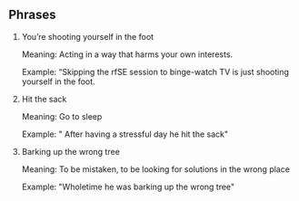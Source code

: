 ## Phrases

1. You’re shooting yourself in the foot

   Meaning: Acting in a way that harms your own interests.

   Example: “Skipping the rfSE session to binge-watch TV is just shooting yourself in the foot.


2. Hit the sack  
   
   Meaning:	Go to sleep  

   Example: " After having a stressful day he hit the sack"

3. Barking up the wrong tree
   
   Meaning: To be mistaken, to be looking for solutions in the wrong place

   Example: "Wholetime he was barking up the wrong tree"


   
